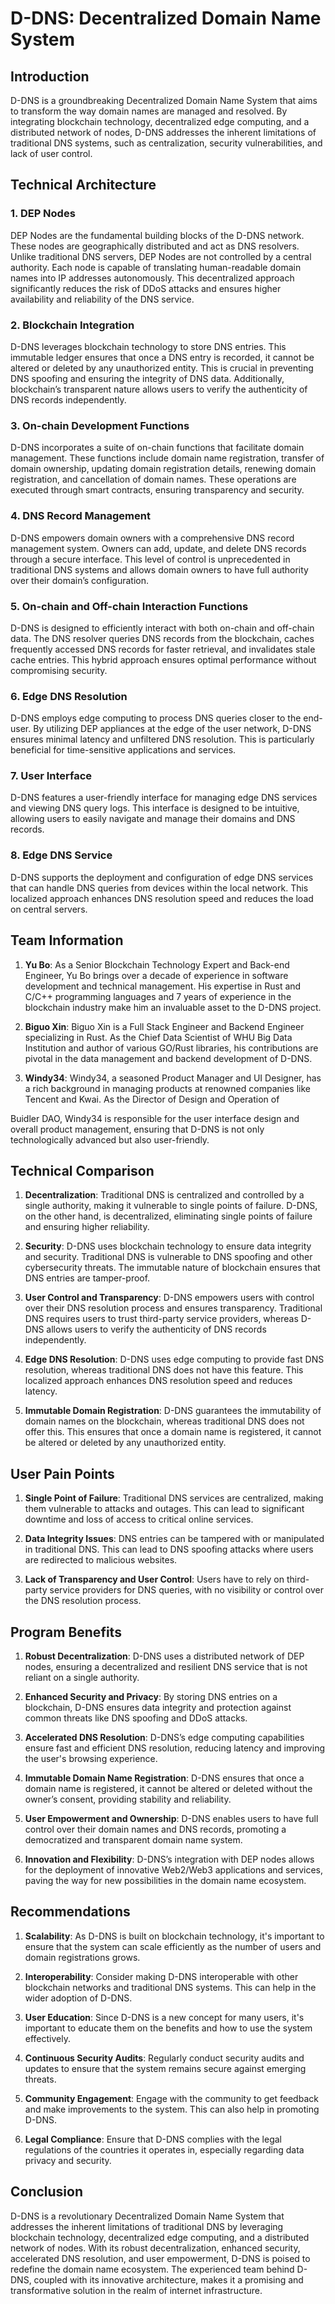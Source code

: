 # D-DNS: Decentralized Domain Name System

## Introduction

D-DNS is a groundbreaking Decentralized Domain Name System that aims to transform the way domain names are managed and resolved. By integrating blockchain technology, decentralized edge computing, and a distributed network of nodes, D-DNS addresses the inherent limitations of traditional DNS systems, such as centralization, security vulnerabilities, and lack of user control.

## Technical Architecture

### 1. DEP Nodes

DEP Nodes are the fundamental building blocks of the D-DNS network. These nodes are geographically distributed and act as DNS resolvers. Unlike traditional DNS servers, DEP Nodes are not controlled by a central authority. Each node is capable of translating human-readable domain names into IP addresses autonomously. This decentralized approach significantly reduces the risk of DDoS attacks and ensures higher availability and reliability of the DNS service.

### 2. Blockchain Integration

D-DNS leverages blockchain technology to store DNS entries. This immutable ledger ensures that once a DNS entry is recorded, it cannot be altered or deleted by any unauthorized entity. This is crucial in preventing DNS spoofing and ensuring the integrity of DNS data. Additionally, blockchain’s transparent nature allows users to verify the authenticity of DNS records independently.

### 3. On-chain Development Functions

D-DNS incorporates a suite of on-chain functions that facilitate domain management. These functions include domain name registration, transfer of domain ownership, updating domain registration details, renewing domain registration, and cancellation of domain names. These operations are executed through smart contracts, ensuring transparency and security.

### 4. DNS Record Management

D-DNS empowers domain owners with a comprehensive DNS record management system. Owners can add, update, and delete DNS records through a secure interface. This level of control is unprecedented in traditional DNS systems and allows domain owners to have full authority over their domain’s configuration.

### 5. On-chain and Off-chain Interaction Functions

D-DNS is designed to efficiently interact with both on-chain and off-chain data. The DNS resolver queries DNS records from the blockchain, caches frequently accessed DNS records for faster retrieval, and invalidates stale cache entries. This hybrid approach ensures optimal performance without compromising security.

### 6. Edge DNS Resolution

D-DNS employs edge computing to process DNS queries closer to the end-user. By utilizing DEP appliances at the edge of the user network, D-DNS ensures minimal latency and unfiltered DNS resolution. This is particularly beneficial for time-sensitive applications and services.

### 7. User Interface

D-DNS features a user-friendly interface for managing edge DNS services and viewing DNS query logs. This interface is designed to be intuitive, allowing users to easily navigate and manage their domains and DNS records.

### 8. Edge DNS Service

D-DNS supports the deployment and configuration of edge DNS services that can handle DNS queries from devices within the local network. This localized approach enhances DNS resolution speed and reduces the load on central servers.

## Team Information

1. **Yu Bo**: As a Senior Blockchain Technology Expert and Back-end Engineer, Yu Bo brings over a decade of experience in software development and technical management. His expertise in Rust and C/C++ programming languages and 7 years of experience in the blockchain industry make him an invaluable asset to the D-DNS project.

2. **Biguo Xin**: Biguo Xin is a Full Stack Engineer and Backend Engineer specializing in Rust. As the Chief Data Scientist of WHU Big Data Institution and author of various GO/Rust libraries, his contributions are pivotal in the data management and backend development of D-DNS.

3. **Windy34**: Windy34, a seasoned Product Manager and UI Designer, has a rich background in managing products at renowned companies like Tencent and Kwai. As the Director of Design and Operation of

Buidler DAO, Windy34 is responsible for the user interface design and overall product management, ensuring that D-DNS is not only technologically advanced but also user-friendly.

## Technical Comparison

1. **Decentralization**: Traditional DNS is centralized and controlled by a single authority, making it vulnerable to single points of failure. D-DNS, on the other hand, is decentralized, eliminating single points of failure and ensuring higher reliability.

2. **Security**: D-DNS uses blockchain technology to ensure data integrity and security. Traditional DNS is vulnerable to DNS spoofing and other cybersecurity threats. The immutable nature of blockchain ensures that DNS entries are tamper-proof.

3. **User Control and Transparency**: D-DNS empowers users with control over their DNS resolution process and ensures transparency. Traditional DNS requires users to trust third-party service providers, whereas D-DNS allows users to verify the authenticity of DNS records independently.

4. **Edge DNS Resolution**: D-DNS uses edge computing to provide fast DNS resolution, whereas traditional DNS does not have this feature. This localized approach enhances DNS resolution speed and reduces latency.

5. **Immutable Domain Registration**: D-DNS guarantees the immutability of domain names on the blockchain, whereas traditional DNS does not offer this. This ensures that once a domain name is registered, it cannot be altered or deleted by any unauthorized entity.

## User Pain Points

1. **Single Point of Failure**: Traditional DNS services are centralized, making them vulnerable to attacks and outages. This can lead to significant downtime and loss of access to critical online services.

2. **Data Integrity Issues**: DNS entries can be tampered with or manipulated in traditional DNS. This can lead to DNS spoofing attacks where users are redirected to malicious websites.

3. **Lack of Transparency and User Control**: Users have to rely on third-party service providers for DNS queries, with no visibility or control over the DNS resolution process.

## Program Benefits

1. **Robust Decentralization**: D-DNS uses a distributed network of DEP nodes, ensuring a decentralized and resilient DNS service that is not reliant on a single authority.

2. **Enhanced Security and Privacy**: By storing DNS entries on a blockchain, D-DNS ensures data integrity and protection against common threats like DNS spoofing and DDoS attacks.

3. **Accelerated DNS Resolution**: D-DNS’s edge computing capabilities ensure fast and efficient DNS resolution, reducing latency and improving the user's browsing experience.

4. **Immutable Domain Name Registration**: D-DNS ensures that once a domain name is registered, it cannot be altered or deleted without the owner’s consent, providing stability and reliability.

5. **User Empowerment and Ownership**: D-DNS enables users to have full control over their domain names and DNS records, promoting a democratized and transparent domain name system.

6. **Innovation and Flexibility**: D-DNS’s integration with DEP nodes allows for the deployment of innovative Web2/Web3 applications and services, paving the way for new possibilities in the domain name ecosystem.

## Recommendations

1. **Scalability**: As D-DNS is built on blockchain technology, it's important to ensure that the system can scale efficiently as the number of users and domain registrations grows.

2. **Interoperability**: Consider making D-DNS interoperable with other blockchain networks and traditional DNS systems. This can help in the wider adoption of D-DNS.

3. **User Education**: Since D-DNS is a new concept for many users, it's important to educate them on the benefits and how to use the system effectively.

4. **Continuous Security Audits**: Regularly conduct security audits and updates to ensure that the system remains secure against emerging threats.

5. **Community Engagement**: Engage with the community to get feedback and make improvements to the system. This can also help in promoting D-DNS.

6. **Legal Compliance**: Ensure that D-DNS complies with the legal regulations of the countries it operates in, especially regarding data privacy and security.

## Conclusion

D-DNS is a revolutionary Decentralized Domain Name System that addresses the inherent limitations of traditional DNS by leveraging blockchain technology, decentralized edge computing, and a distributed network of nodes. With its robust decentralization, enhanced security, accelerated DNS resolution, and user empowerment, D-DNS is poised to redefine the domain name ecosystem. The experienced team behind D-DNS, coupled with its innovative architecture, makes it a promising and transformative solution in the realm of internet infrastructure.
